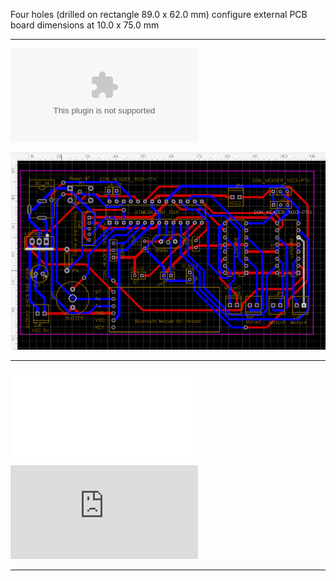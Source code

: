
Four holes (drilled on rectangle 89.0 x 62.0 mm) configure external PCB board dimensions at 10.0 x 75.0 mm

____
![Download GERBER for the hereinafter PCB](https://github.com/ROBOTICronics/PCB/blob/main/L293D-Based%20Circuit%20for%20RC%20RoboCar/L293DbasedRC_ArduVehicle%20MyselfBIS_2_2022-03-27GERBER.zip?raw=true)

![L293D based RC ArduVehicle PCB](2022-03-27_130658.png)
___
![L293D based RC ArduVehicle](L293DbasedRC_ArduVehicleMyselfBIS_2022-03-31.pdf)
![Download Electrical Schematic for the abovementioned PCB](https://github.com/ROBOTICronics/PCB/blob/main/L293DbasedRC_ArduVehicleMyselfBIS_2022-03-31.pdf?raw=true)
____
